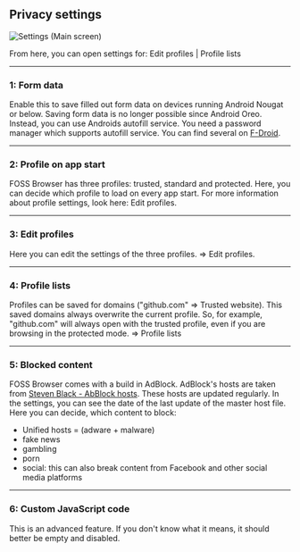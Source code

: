 ## Privacy settings

![Settings (Main screen)](https://github.com/scoute-dich/browser/blob/master/wiki/screenshots/settings_privacy.png)

From here, you can open settings for: Edit profiles | Profile lists

----

### 1: Form data

Enable this to save filled out form data on devices running Android Nougat or below. Saving form data is no longer possible since Android Oreo. Instead, you can use Androids autofill service. You need a password manager which supports autofill service. You can find several on [F-Droid](https://search.f-droid.org/?q=password&lang=en).

----

### 2: Profile on app start

FOSS Browser has three profiles: trusted, standard and protected. Here, you can decide which profile to load on every app start. For more information about profile settings, look here: Edit profiles.

----

### 3: Edit profiles

Here you can edit the settings of the three profiles. ⇒ Edit profiles.

----

### 4: Profile lists

Profiles can be saved for domains ("github.com" ⇒ Trusted website). This saved domains always overwrite the current profile. So, for example, "github.com" will always open with the trusted profile, even if you are browsing in the protected mode. ⇒ Profile lists

----

### 5: Blocked content

FOSS Browser comes with a build in AdBlock. AdBlock's hosts are taken from [Steven Black - AbBlock hosts](https://github.com/StevenBlack/hosts). These hosts are updated regularly. In the settings, you can see the date of the last update of the master host file. Here you can decide, which content to block:

- Unified hosts = (adware + malware)
- fake news
- gambling
- porn
- social: this can also break content from Facebook and other social media platforms

----

### 6: Custom JavaScript code

This is an advanced feature. If you don't know what it means, it should better be empty and disabled.
